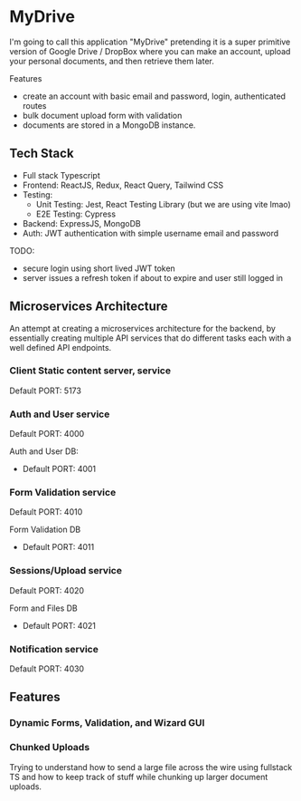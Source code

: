 # MyDrive

I'm going to call this application "MyDrive" pretending it is a super primitive version of Google Drive / DropBox where you can make an account, upload your personal documents, and then retrieve them later.

Features
- create an account with basic email and password, login, authenticated routes
- bulk document upload form with validation
- documents are stored in a MongoDB instance.

## Tech Stack

- Full stack Typescript
- Frontend: ReactJS, Redux, React Query, Tailwind CSS
- Testing:
  - Unit Testing: Jest, React Testing Library (but we are using vite lmao)
  - E2E Testing: Cypress
- Backend: ExpressJS, MongoDB
- Auth: JWT authentication with simple username email and password

TODO:

- secure login using short lived JWT token
- server issues a refresh token if about to expire and user still logged in

## Microservices Architecture

An attempt at creating a microservices architecture for the backend, by essentially creating multiple API services that do different tasks each
with a well defined API endpoints.

### Client Static content server, service

Default PORT: 5173

### Auth and User service

Default PORT: 4000

Auth and User DB:

- Default PORT: 4001

### Form Validation service

Default PORT: 4010

Form Validation DB

- Default PORT: 4011

### Sessions/Upload service

Default PORT: 4020

Form and Files DB

- Default PORT: 4021

### Notification service

Default PORT: 4030

## Features

### Dynamic Forms, Validation, and Wizard GUI

### Chunked Uploads

Trying to understand how to send a large file across the wire
using fullstack TS and how to keep track of stuff while chunking up larger document
uploads.
